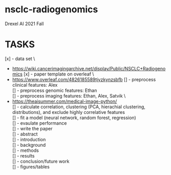 # nsclc-radiogenomics
Drexel AI 2021 Fall

# TASKS

[x] - data set \
  - https://wiki.cancerimagingarchive.net/display/Public/NSCLC+Radiogenomics
[x] - paper template on overleaf \
  - https://www.overleaf.com/4826185589tjyzkynzsbfb
[] - preprocess clinical features: Alex \
[] - preprocess genomic features: Ethan \
[] - preprocess imaging features: Ethan, Alex, Satvik \
  - https://theaisummer.com/medical-image-python/ \
[] - calculate correlation, clustering (PCA, hierachial clustering, distributions), and exclude highly correlative features \
[] - fit a model (neural network, random forest, regression) \
[] - evaulate performance \
[] - write the paper \
  [] - abstract \
  [] - introduction \
  [] - background \
  [] - methods \
  [] - results \
  [] - conclusion/future work \
  [] - figures/tables
